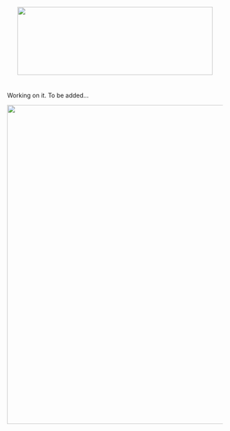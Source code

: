 <p align="center">
<img src="https://github.com/lady-h-world/My_Garden/blob/main/images/Garden_Symbol_images/title.png" width="456" height="159" />
</p>

#


Working on it. To be added...

<p align="center">
<img src="https://github.com/lady-h-world/My_Garden/blob/main/images/Garden_Symbol_images/graden_symbol.png" width="538" height="745" />
</p>
